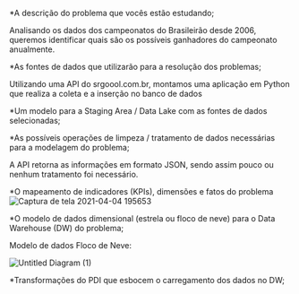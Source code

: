 *A descrição do problema que vocês estão estudando;

Analisando os dados dos campeonatos do Brasileirão desde 2006, queremos identificar quais são os possíveis ganhadores do campeonato anualmente.

*As fontes de dados que utilizarão para a resolução dos problemas;

Utilizando uma API do srgoool.com.br, montamos uma aplicação em Python que realiza a coleta e a inserção no banco de dados

*Um modelo para a Staging Area / Data Lake com as fontes de dados selecionadas;

*As possíveis operações de limpeza / tratamento de dados necessárias para a modelagem do problema;

A API retorna as informações em formato JSON, sendo assim pouco ou nenhum tratamento foi necessário. 

*O mapeamento de indicadores (KPIs), dimensões e fatos do problema
![Captura de tela 2021-04-04 195653](https://user-images.githubusercontent.com/51687911/113523727-f3e21f80-957f-11eb-8171-ca16231dde76.png)


*O modelo de dados dimensional (estrela ou floco de neve) para o Data Warehouse (DW) do problema;

Modelo de dados Floco de Neve:

![Untitled Diagram (1)](https://user-images.githubusercontent.com/51687911/113523660-80401280-957f-11eb-9d9a-30bde2712a21.png)



*Transformações do PDI que esbocem o carregamento dos dados no DW;


